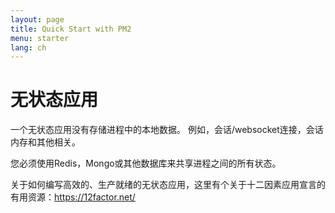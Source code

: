 ```yaml
---
layout: page
title: Quick Start with PM2
menu: starter
lang: ch
---
```


# 无状态应用

一个无状态应用没有存储进程中的本地数据。 例如，会话/websocket连接，会话内存和其他相关。

您必须使用Redis，Mongo或其他数据库来共享进程之间的所有状态。

关于如何编写高效的、生产就绪的无状态应用，这里有个关于十二因素应用宣言的有用资源：https://12factor.net/